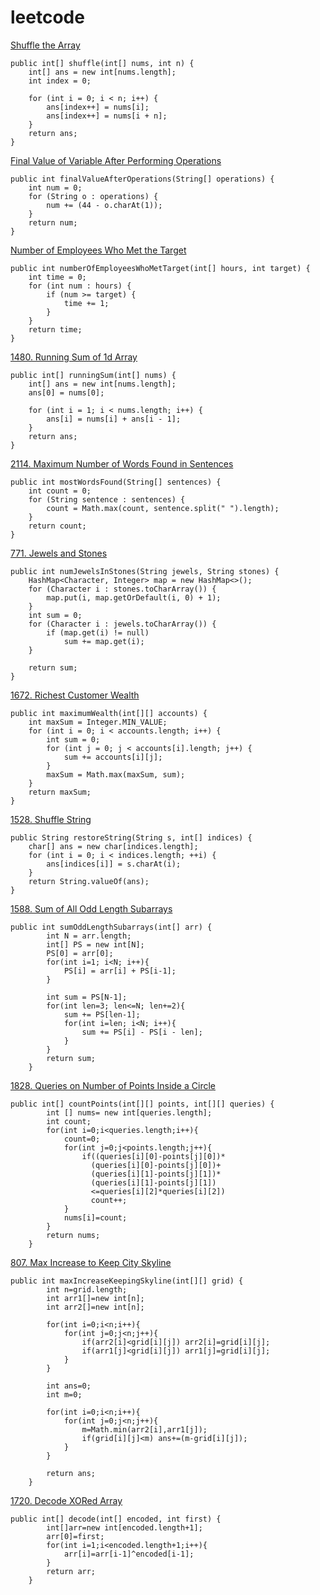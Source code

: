 # leetcode

[ Shuffle the Array](https://leetcode.com/problems/shuffle-the-array/description/)

    public int[] shuffle(int[] nums, int n) {
  		int[] ans = new int[nums.length];
  		int index = 0;
  
  		for (int i = 0; i < n; i++) {
  			ans[index++] = nums[i];
  			ans[index++] = nums[i + n];
  		}
  		return ans;
  	}

[Final Value of Variable After Performing Operations](https://leetcode.com/problems/final-value-of-variable-after-performing-operations/description/)

    public int finalValueAfterOperations(String[] operations) {
		int num = 0;
		for (String o : operations) {
			num += (44 - o.charAt(1));
		}
		return num;
	}

[Number of Employees Who Met the Target](https://leetcode.com/problems/number-of-employees-who-met-the-target/description/)

	public int numberOfEmployeesWhoMetTarget(int[] hours, int target) {
		int time = 0;
		for (int num : hours) {
			if (num >= target) {
				time += 1;
			}
		}
		return time;
	}


[1480. Running Sum of 1d Array](https://leetcode.com/problems/running-sum-of-1d-array/)

	public int[] runningSum(int[] nums) {
		int[] ans = new int[nums.length];
		ans[0] = nums[0];

		for (int i = 1; i < nums.length; i++) {
			ans[i] = nums[i] + ans[i - 1];
		}
		return ans;
	}


[2114. Maximum Number of Words Found in Sentences](https://leetcode.com/problems/maximum-number-of-words-found-in-sentences/description/)

	public int mostWordsFound(String[] sentences) {
		int count = 0;
		for (String sentence : sentences) {
			count = Math.max(count, sentence.split(" ").length);
		}
		return count;
	}

[771. Jewels and Stones](https://leetcode.com/problems/jewels-and-stones/description/)

	public int numJewelsInStones(String jewels, String stones) {
		HashMap<Character, Integer> map = new HashMap<>();
		for (Character i : stones.toCharArray()) {
			map.put(i, map.getOrDefault(i, 0) + 1);
		}
		int sum = 0;
		for (Character i : jewels.toCharArray()) {
			if (map.get(i) != null)
				sum += map.get(i);
		}

		return sum;
	}

[1672. Richest Customer Wealth](https://leetcode.com/problems/richest-customer-wealth/description/)

	public int maximumWealth(int[][] accounts) {
		int maxSum = Integer.MIN_VALUE;
        for (int i = 0; i < accounts.length; i++) {
            int sum = 0;
            for (int j = 0; j < accounts[i].length; j++) {
                sum += accounts[i][j];
            }
            maxSum = Math.max(maxSum, sum);
        }
        return maxSum;
	}

[1528. Shuffle String](https://leetcode.com/problems/shuffle-string/description/)

	public String restoreString(String s, int[] indices) {
		char[] ans = new char[indices.length];
		for (int i = 0; i < indices.length; ++i) {
			ans[indices[i]] = s.charAt(i);
		}
		return String.valueOf(ans);
	}


[1588. Sum of All Odd Length Subarrays](https://leetcode.com/problems/sum-of-all-odd-length-subarrays/description/)

	public int sumOddLengthSubarrays(int[] arr) {
	        int N = arr.length;
	        int[] PS = new int[N];
	        PS[0] = arr[0];
	        for(int i=1; i<N; i++){
	            PS[i] = arr[i] + PS[i-1];
	        }
	
	        int sum = PS[N-1];
	        for(int len=3; len<=N; len+=2){
	            sum += PS[len-1];
	            for(int i=len; i<N; i++){
	                sum += PS[i] - PS[i - len];
	            }
	        }
	        return sum;
	    }


[1828. Queries on Number of Points Inside a Circle](https://leetcode.com/problems/queries-on-number-of-points-inside-a-circle/description/)

	public int[] countPoints(int[][] points, int[][] queries) {
	        int [] nums= new int[queries.length];
	        int count;
	        for(int i=0;i<queries.length;i++){
	            count=0;
	            for(int j=0;j<points.length;j++){
	                if((queries[i][0]-points[j][0])*
	                  (queries[i][0]-points[j][0])+
	                  (queries[i][1]-points[j][1])*
	                  (queries[i][1]-points[j][1])
	                  <=queries[i][2]*queries[i][2])
	                  count++;
	            }
	            nums[i]=count;
	        }
	        return nums;
	    }


[807. Max Increase to Keep City Skyline](https://leetcode.com/problems/max-increase-to-keep-city-skyline/description/)

	public int maxIncreaseKeepingSkyline(int[][] grid) {
       		int n=grid.length;
	        int arr1[]=new int[n];
	        int arr2[]=new int[n];
	
	        for(int i=0;i<n;i++){
	            for(int j=0;j<n;j++){
	                if(arr2[i]<grid[i][j]) arr2[i]=grid[i][j];
	                if(arr1[j]<grid[i][j]) arr1[j]=grid[i][j];
	            }
	        }
	
	        int ans=0;
	        int m=0;
	        
	        for(int i=0;i<n;i++){
	            for(int j=0;j<n;j++){
	                m=Math.min(arr2[i],arr1[j]);
	                if(grid[i][j]<m) ans+=(m-grid[i][j]);
	            }
	        }
	
	        return ans;
	    }


[1720. Decode XORed Array](https://leetcode.com/problems/decode-xored-array/description/)

	public int[] decode(int[] encoded, int first) {
	        int[]arr=new int[encoded.length+1];
	        arr[0]=first;
	        for(int i=1;i<encoded.length+1;i++){
	            arr[i]=arr[i-1]^encoded[i-1];
	        }
	        return arr;
	    }

